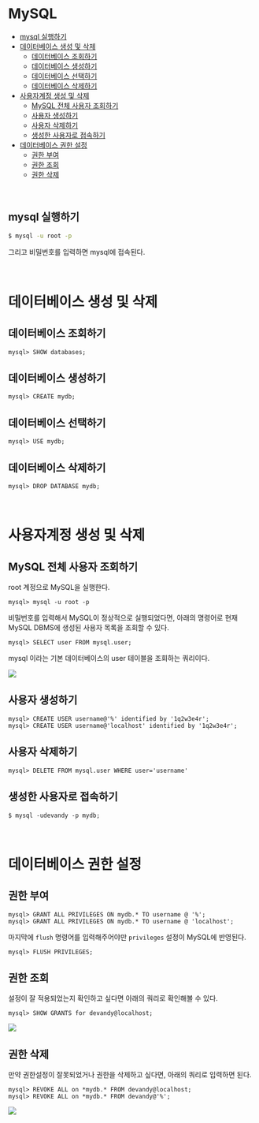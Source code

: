 # MySQL

- [mysql 실행하기](#mysql-u-root-p)
- [데이터베이스 생성 및 삭제](#manage-db)
  - [데이터베이스 조회하기](#show-db)
  - [데이터베이스 생성하기](#create-db)
  - [데이터베이스 선택하기](#use-db)
  - [데이터베이스 삭제하기](#drop-db)
- [사용자계정 생성 및 삭제](#manage-user)
  - [MySQL 전체 사용자 조회하기](#show-users)
  - [사용자 생성하기](#create-user)
  - [사용자 삭제하기](#delete-user)
  - [생성한 사용자로 접속하기](#join-db-user-created)
- [데이터베이스 권한 설정](#manage-privileges)
  - [권한 부여](#grant-all)
  - [권한 조회](#show-grants)
  - [권한 삭제](#revoke-all)

<br>

## <a name="mysql-u-root-p"></a>mysql 실행하기

~~~bash
$ mysql -u root -p
~~~

그리고 비밀번호를 입력하면 mysql에 접속된다.

<br>

# <a name="manage-db"></a>데이터베이스 생성 및 삭제

## <a name="show-db"></a>데이터베이스 조회하기

~~~mysql
mysql> SHOW databases;
~~~

## <a name="create-db"></a>데이터베이스 생성하기

~~~mysql
mysql> CREATE mydb;
~~~

## <a name="use-db"></a>데이터베이스 선택하기

~~~mysql
mysql> USE mydb;
~~~

## <a name="drop-db"></a>데이터베이스 삭제하기

~~~mysql
mysql> DROP DATABASE mydb;
~~~

<br>

# <a name="manage-user"></a>사용자계정 생성 및 삭제

## <a name="show-users"></a>MySQL 전체 사용자 조회하기

root 계정으로 MySQL을 실행한다.

~~~mysql
mysql> mysql -u root -p
~~~

비밀번호를 입력해서 MySQL이 정상적으로 실행되었다면, 아래의 명령어로 현재 MySQL DBMS에 생성된 사용자 목록을 조회할 수 있다.

~~~mysql
mysql> SELECT user FROM mysql.user;
~~~

mysql 이라는 기본 데이터베이스의 user 테이블을 조회하는 쿼리이다.

![](https://lh3.googleusercontent.com/obV1FxWYSS70OSqieTMn7JZNS-M3bQPiBY6Ih2o7HuuzLkrA3bcsSVUrrh3p06ua9nOJ2M2HHAfUQsz5so2MKtVsEdqZH6bkgZYRzVnxjlEUsWkrkbwpbz2MleRT7YL4i_sy5nNCbxEGjTIFrpzoh9IjEdJ1sPGW1vJwAav5TnH7PhD1Bp8iH5XkXbIboCEe4fY585FewIYSfbg3uPK61K12cxala5B5wD_9YXFHMdTEk2H6ROnCU3edbNyax6oxYQ-CDHfC6kuyWSF3VanX3xMMIGpLuB5ArcxXw0TJUd-UVWieAGl2dqtnr8dNhzC52rwvKE2NHF5YmckexHQ-GBdage44Vlro59VUOTLnWMAXLGYj2u_aLz7f8Vn5LyAGc77P2VbRHUh4yCuTB6blBgNmo5Fk47v1r0BEuntsDJ_4r4_A-b8VZqhQYpN6K_3e8QmD2QwKr_rqTS1thuWLCj8_S55ySpzvWGWH44npASTlgwsk_D0iKT63p2HFIhlLw8ZFW9LEkoPLyh0nS9hO4-1C6zv1-P2HQSc_19gSh5Vh6g3n6LKcClxprxweIwTFrRqEqUNV8a1qO8Z04vVrTcs275F5c22iZ__0bW313uTRJs6_LuN366o3IjDy6hMkkZ8slhSdz-gNoYOLS6Q0YwQOnrJLpU42MNuPyIyXVBwhtGbvaa2sjNZWbAvg3xA=w602-h321-no?authuser=0)

## <a name="create-user"></a>사용자 생성하기

~~~mysql
mysql> CREATE USER username@'%' identified by '1q2w3e4r';
mysql> CREATE USER username@'localhost' identified by '1q2w3e4r';
~~~

## <a name="delete-user"></a>사용자 삭제하기

~~~mysql
mysql> DELETE FROM mysql.user WHERE user='username'
~~~

## <a name="join-db-user-created"></a>생성한 사용자로 접속하기

~~~shell
$ mysql -udevandy -p mydb;
~~~

<br>

# <a name="manage-privileges"></a>데이터베이스 권한 설정

## <a name="grant-all"></a>권한 부여

~~~mysql
mysql> GRANT ALL PRIVILEGES ON mydb.* TO username @ '%';
mysql> GRANT ALL PRIVILEGES ON mydb.* TO username @ 'localhost';
~~~

 마지막에 `flush` 명령어를 입력해주어야만 `privileges` 설정이 MySQL에 반영된다.

~~~mysql
mysql> FLUSH PRIVILEGES;
~~~

## <a name="show-grants"></a>권한 조회

설정이 잘 적용되었는지 확인하고 싶다면 아래의 쿼리로 확인해볼 수 있다.

~~~mysql
mysql> SHOW GRANTS for devandy@localhost;
~~~

![](https://lh3.googleusercontent.com/pw/ACtC-3eDRtMBisRn3wdR4M9lGqRUO6GwZmH1JjXuSt1LzRQ4q3W9CfHSuzq3_-eGRTbXnZqK-LPBzZp793NEW2IXAlYLScZpGUjGc5yMmVa_IKXxom1LVbr2Oc9cSx5an_y2qKSTYcuczTHqzTtytV6Ov8SBYQ=w753-h201-no?authuser=0)

## <a name="revoke-all"></a>권한 삭제

만약 권한설정이 잘못되었거나 권한을 삭제하고 싶다면, 아래의 쿼리로 입력하면 된다.

~~~mysql
mysql> REVOKE ALL on *mydb.* FROM devandy@localhost;
mysql> REVOKE ALL on *mydb.* FROM devandy@'%';
~~~

![](https://lh3.googleusercontent.com/pw/ACtC-3d6ftb99xfZOEOj9EcVcBDYVH8mnRwJNz-4cEPJqUy3PcZxqTYWaJyriHIZaxM725uQPZaLjJMp8bgsaZxZqNFk-njCaZL9cMBYFm0zNX_n-HRDu2xuBMBWGIkDbYbwDVnq53OcYnJG1iknGnn7t-8TsQ=w685-h210-no?authuser=0)

<br>